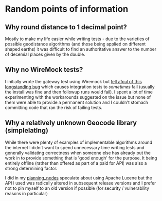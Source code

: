 # Random points of information

## Why round distance to 1 decimal point? 

Mostly to make my life easier while writing tests - due to the varieties of possible geodistance algorithms (and those being applied on different shaped earths) it was difficult to find an authoritative answer to the number of decemial places given by the double. 

## Why no WireMock tests? 

I initially wrote the gateway test using Wiremock but [fell afoul of this longstanding bug](https://github.com/wiremock/wiremock/issues/97) which causes integration tests to _sometimes_ fail (usually the install was fine and then followup runs would fail). I spent a lot of time experimenting with the workarounds suggested on the issue but none of them were able to provide a permanent solution and I couldn't stomach committing code that ran the risk of failing tests.

## Why a relatively unknown Geocode library (simplelatlng)

While there were plenty of examples of implementable algorithms around the internet I didn't want to spend unnecessary time writing tests and generally validating correctness when someone else has already put the work in to provide something that is 'good enough' for the purpose. It being entirely offline (rather than offered as part of a paid for API) was also a strong determining factor. 

I did in my [planning_nodes](planning_notes.md) speculate about using Apache Lucene but the API I used was radically altered in subsequent release versions and I prefer not to pin myself to an old version if possible (for security / vulnerability reasons in particular)